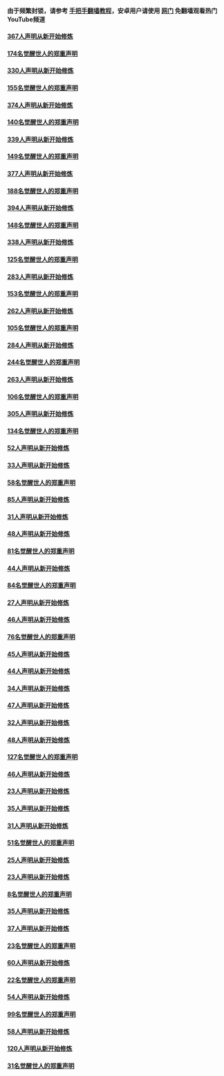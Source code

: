 #### 由于频繁封锁，请参考 [手把手翻墙教程](https://github.com/gfw-breaker/guides/wiki/)，安卓用户请使用 [网门](https://github.com/gfw-breaker/nogfw/blob/master/dl.md?t=06032200) 免翻墙观看热门YouTube频道 

#### [367人声明从新开始修炼](../pages/91/426421.md?t=06032200) 

#### [174名觉醒世人的郑重声明](../pages/91/426420.md?t=06032200) 

#### [330人声明从新开始修炼](../pages/91/426139.md?t=06032200) 

#### [155名觉醒世人的郑重声明](../pages/91/426138.md?t=06032200) 

#### [374人声明从新开始修炼](../pages/91/425811.md?t=06032200) 

#### [140名觉醒世人的郑重声明](../pages/91/425810.md?t=06032200) 

#### [339人声明从新开始修炼](../pages/91/425690.md?t=06032200) 

#### [149名觉醒世人的郑重声明](../pages/91/425689.md?t=06032200) 

#### [377人声明从新开始修炼](../pages/91/424867.md?t=06032200) 

#### [188名觉醒世人的郑重声明](../pages/91/424866.md?t=06032200) 

#### [394人声明从新开始修炼](../pages/91/423914.md?t=06032200) 

#### [148名觉醒世人的郑重声明](../pages/91/423913.md?t=06032200) 

#### [338人声明从新开始修炼](../pages/91/423540.md?t=06032200) 

#### [125名觉醒世人的郑重声明](../pages/91/423539.md?t=06032200) 

#### [283人声明从新开始修炼](../pages/91/423296.md?t=06032200) 

#### [153名觉醒世人的郑重声明](../pages/91/423295.md?t=06032200) 

#### [262人声明从新开始修炼](../pages/91/423004.md?t=06032200) 

#### [105名觉醒世人的郑重声明](../pages/91/423003.md?t=06032200) 

#### [284人声明从新开始修炼](../pages/91/422707.md?t=06032200) 

#### [244名觉醒世人的郑重声明](../pages/91/422706.md?t=06032200) 

#### [263人声明从新开始修炼](../pages/91/422553.md?t=06032200) 

#### [106名觉醒世人的郑重声明](../pages/91/422552.md?t=06032200) 

#### [305人声明从新开始修炼](../pages/91/422153.md?t=06032200) 

#### [134名觉醒世人的郑重声明](../pages/91/422152.md?t=06032200) 

#### [52人声明从新开始修炼](../pages/91/421846.md?t=06032200) 

#### [33人声明从新开始修炼](../pages/91/421804.md?t=06032200) 

#### [58名觉醒世人的郑重声明](../pages/91/421845.md?t=06032200) 

#### [85人声明从新开始修炼](../pages/91/421769.md?t=06032200) 

#### [31人声明从新开始修炼](../pages/91/421763.md?t=06032200) 

#### [48人声明从新开始修炼](../pages/91/421605.md?t=06032200) 

#### [81名觉醒世人的郑重声明](../pages/91/421656.md?t=06032200) 

#### [44人声明从新开始修炼](../pages/91/421544.md?t=06032200) 

#### [84名觉醒世人的郑重声明](../pages/91/421543.md?t=06032200) 

#### [27人声明从新开始修炼](../pages/91/421465.md?t=06032200) 

#### [46人声明从新开始修炼](../pages/91/421454.md?t=06032200) 

#### [76名觉醒世人的郑重声明](../pages/91/421453.md?t=06032200) 

#### [45人声明从新开始修炼](../pages/91/421452.md?t=06032200) 

#### [44人声明从新开始修炼](../pages/91/421422.md?t=06032200) 

#### [34人声明从新开始修炼](../pages/91/421322.md?t=06032200) 

#### [47人声明从新开始修炼](../pages/91/421264.md?t=06032200) 

#### [32人声明从新开始修炼](../pages/91/421225.md?t=06032200) 

#### [48人声明从新开始修炼](../pages/91/421202.md?t=06032200) 

#### [127名觉醒世人的郑重声明](../pages/91/421224.md?t=06032200) 

#### [46人声明从新开始修炼](../pages/91/421203.md?t=06032200) 

#### [23人声明从新开始修炼](../pages/91/421138.md?t=06032200) 

#### [35人声明从新开始修炼](../pages/91/421122.md?t=06032200) 

#### [31人声明从新开始修炼](../pages/91/421081.md?t=06032200) 

#### [51名觉醒世人的郑重声明](../pages/91/421080.md?t=06032200) 

#### [25人声明从新开始修炼](../pages/91/421020.md?t=06032200) 

#### [23人声明从新开始修炼](../pages/91/420884.md?t=06032200) 

#### [8名觉醒世人的郑重声明](../pages/91/420883.md?t=06032200) 

#### [35人声明从新开始修炼](../pages/91/420809.md?t=06032200) 

#### [37人声明从新开始修炼](../pages/91/420766.md?t=06032200) 

#### [23名觉醒世人的郑重声明](../pages/91/420765.md?t=06032200) 

#### [60人声明从新开始修炼](../pages/91/420727.md?t=06032200) 

#### [22名觉醒世人的郑重声明](../pages/91/420726.md?t=06032200) 

#### [54人声明从新开始修炼](../pages/91/420529.md?t=06032200) 

#### [99名觉醒世人的郑重声明](../pages/91/420528.md?t=06032200) 

#### [58人声明从新开始修炼](../pages/91/420198.md?t=06032200) 

#### [120人声明从新开始修炼](../pages/91/420141.md?t=06032200) 

#### [31名觉醒世人的郑重声明](../pages/91/420197.md?t=06032200) 

